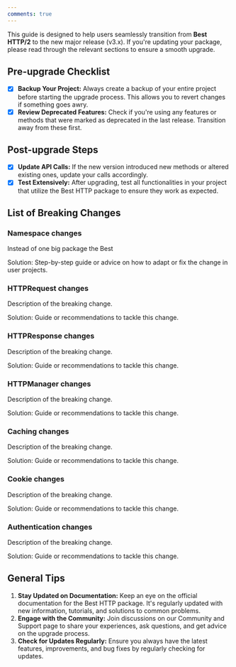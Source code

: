 ```yaml
---
comments: true
---
```


This guide is designed to help users seamlessly transition from **Best HTTP/2** to the new major release (v3.x).
If you're updating your package, please read through the relevant sections to ensure a smooth upgrade.

## Pre-upgrade Checklist
- [x] **Backup Your Project:** Always create a backup of your entire project before starting the upgrade process. This allows you to revert changes if something goes awry.
- [x] **Review Deprecated Features:** Check if you're using any features or methods that were marked as deprecated in the last release. Transition away from these first.

## Post-upgrade Steps
- [x] **Update API Calls:** If the new version introduced new methods or altered existing ones, update your calls accordingly.
- [x] **Test Extensively:** After upgrading, test all functionalities in your project that utilize the Best HTTP package to ensure they work as expected.

## List of Breaking Changes

### Namespace changes
Instead of one big package the Best 

Solution: Step-by-step guide or advice on how to adapt or fix the change in user projects.

### HTTPRequest changes
Description of the breaking change.

Solution: Guide or recommendations to tackle this change.

### HTTPResponse changes
Description of the breaking change.

Solution: Guide or recommendations to tackle this change.

### HTTPManager changes
Description of the breaking change.

Solution: Guide or recommendations to tackle this change.

### Caching changes
Description of the breaking change.

Solution: Guide or recommendations to tackle this change.

### Cookie changes
Description of the breaking change.

Solution: Guide or recommendations to tackle this change.

### Authentication changes
Description of the breaking change.

Solution: Guide or recommendations to tackle this change.

## General Tips
1. **Stay Updated on Documentation:** Keep an eye on the official documentation for the Best HTTP package. It's regularly updated with new information, tutorials, and solutions to common problems.
2. **Engage with the Community:** Join discussions on our Community and Support page to share your experiences, ask questions, and get advice on the upgrade process.
3. **Check for Updates Regularly:** Ensure you always have the latest features, improvements, and bug fixes by regularly checking for updates.
